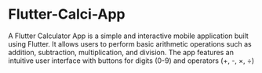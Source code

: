 # Flutter-Calci-App
A Flutter Calculator App is a simple and interactive mobile application built using Flutter. It allows users to perform basic arithmetic operations such as addition, subtraction, multiplication, and division. The app features an intuitive user interface with buttons for digits (0-9) and operators (+, -, ×, ÷)

